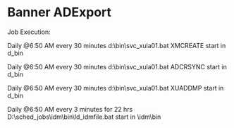 # Banner ADExport

Job Execution:

Daily @6:50 AM every 30 minutes d:\bin\svc_xula01.bat XMCREATE start in d_bin

Daily @6:50 AM every 30 minutes d:\bin\svc_xula01.bat ADCRSYNC start in d_bin

Daily @6:50 AM every 30 minutes d:\bin\svc_xula01.bat XUADDMP 	start in d_bin

Daily @6:50 AM every 3 minutes for 22 hrs D:\sched_jobs\idm\bin\ld_idmfile.bat start in \idm\bin
